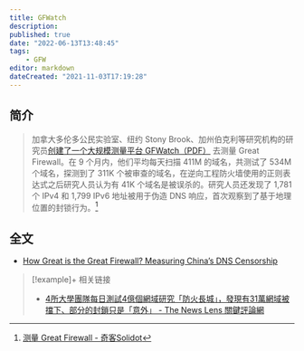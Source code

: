 ```yaml
---
title: GFWatch
description:
published: true
date: "2022-06-13T13:48:45"
tags:
    - GFW
editor: markdown
dateCreated: "2021-11-03T17:19:28"
---
```


## 简介

> 加拿大多伦多公民实验室、纽约 Stony Brook、加州伯克利等研究机构的研究员[创建了一个大规模测量平台 GFWatch（PDF）](https://web.archive.org/web/20210927132854/https://www.usenix.org/system/files/sec21-hoang.pdf) 去测量 Great Firewall。在 9 个月内，他们平均每天扫描 411M 的域名，共测试了 534M 个域名，探测到了 311K 个被审查的域名，在逆向工程防火墙使用的正则表达式之后研究人员认为有 41K 个域名是被误杀的。研究人员还发现了 1,781 个 IPv4 和 1,799 IPv6 地址被用于伪造 DNS 响应，首次观察到了基于地理位置的封锁行为。[^GFWatch]

[^GFWatch]: [测量 Great Firewall - 奇客Solidot](https://web.archive.org/web/20210927132854/https://www.solidot.org/story?sid=69067)

## 全文

+ [How Great is the Great Firewall? Measuring China’s DNS Censorship](/src/anti-censorship/GFWatch/sec21-hoang.pdf)

> [!example]+ 相关链接
> + [4所大學團隊每日測試4億個網域研究「防火長城」，發現有31萬網域被擋下、部分的封鎖只是「意外」 - The News Lens 關鍵評論網](https://web.archive.org/web/20210713174731/https://www.thenewslens.com/article/153597)
